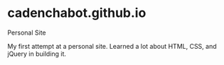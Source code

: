 # cadenchabot.github.io
Personal Site

My first attempt at a personal site. 
Learned a lot about HTML, CSS, and jQuery in building it.
